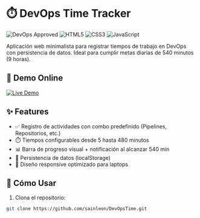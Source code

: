 # ⏱️ DevOps Time Tracker

![DevOps Approved](https://img.shields.io/badge/DevOps-Approved-brightgreen)
![HTML5](https://img.shields.io/badge/HTML5-E34F26?logo=html5&logoColor=white)
![CSS3](https://img.shields.io/badge/CSS3-1572B6?logo=css3&logoColor=white)
![JavaScript](https://img.shields.io/badge/JavaScript-F7DF1E?logo=javascript&logoColor=black)

Aplicación web minimalista para registrar tiempos de trabajo en DevOps con persistencia de datos. Ideal para cumplir metas diarias de 540 minutos (9 horas).

## 🔗 Demo Online

[![Live Demo](https://img.shields.io/badge/🚀_Ver-2EA44F?style=for-the-badge&logo=vercel&logoColor=white)](https://sainleon.github.io/DevOpsTime/)

## ✨ Features

- ✅ Registro de actividades con combo predefinido (Pipelines, Repositorios, etc.)
- ⏱️ Tiempos configurables desde 5 hasta 480 minutos
- 📊 Barra de progreso visual + notificación al alcanzar 540 min
- 💾 Persistencia de datos (localStorage)
- 📱 Diseño responsive optimizado para laptops

## 🚀 Cómo Usar

1. Clona el repositorio:
```bash
git clone https://github.com/sainleon/DevOpsTime.git